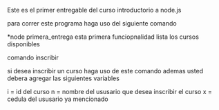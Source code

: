 Este es el primer entregable del curso introductorio a node.js

para correr este programa haga uso del siguiente comando

*node primera_entrega
esta primera funciopnalidad lista los cursos disponibles

comando  inscribir

si desea inscribir un curso haga uso de este comando ademas usted debera agregar las siguientes variables

i = id del curso
n = nombre del ususario que desea inscribir el curso
x = cedula del ususario ya mencionado